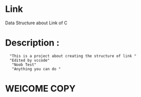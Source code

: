 # Link
Data Structure about Link of C
# Description : 
      "This is a project about creating the structure of link "
      "Edited by vccode"
       "Noob Test"
       "Anything you can do " 
# WElCOME COPY

